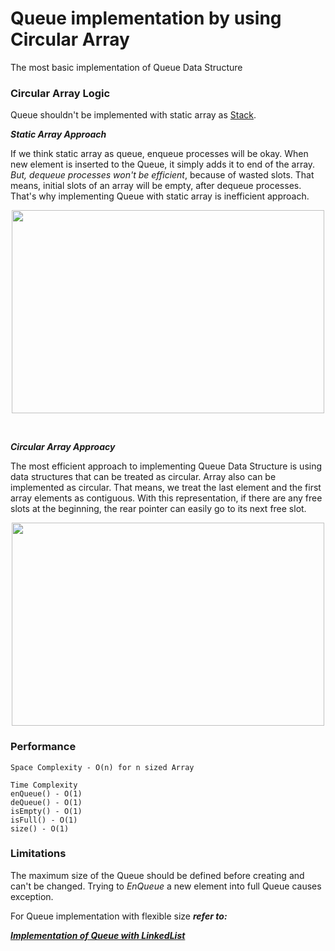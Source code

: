 # Queue implementation by using Circular Array
The most basic implementation of Queue Data Structure

### Circular Array Logic
Queue shouldn't be implemented with static array as [Stack](https://github.com/ferhad2207/Data-Structures-and-Algorithms/tree/master/DataStructures/Stacks/FixedSizeStack "Stack implementation using static array").

***Static Array Approach***

If we think static array as queue, enqueue processes will be okay. When new element is inserted to the Queue, it simply adds it to end of the array. *But, dequeue processes won't be
efficient*, because of wasted slots. That means, initial slots of an array will be empty, after dequeue processes. That's why implementing Queue with static array is inefficient approach.

<p align="center"> 
  <img src="https://www.tutorialandexample.com/wp-content/uploads/2020/05/Queue-in-DS-1.jpg" width="500" height="325" />
</p>

<br />

***Circular Array Approacy***

The most efficient approach to implementing Queue Data Structure is using data structures that can be treated as circular. Array also can be implemented as circular. 
That means, we treat the last element and the first array elements as contiguous. With this representation, if there are any free slots at the beginning, the rear pointer can easily 
go to its next free slot.

<p align="center">
  <img src="https://scanftree.com/Data_Structure/circularqueues.png" width="500" height="325" />
</p>

### Performance

```
Space Complexity - O(n) for n sized Array
```

```
Time Complexity
enQueue() - O(1)
deQueue() - O(1)
isEmpty() - O(1)
isFull() - O(1)
size() - O(1)
```

### Limitations
The maximum size of the Queue should be defined before creating and can't be changed. Trying to *EnQueue* a new element into full Queue causes exception.

For Queue implementation with flexible size ***refer to:***

***[Implementation of Queue with LinkedList](https://github.com/ferhad2207/Data-Structures-and-Algorithms/tree/master/DataStructures/Queues/LinkedQueue 'Go to the LinkedQueue')***

